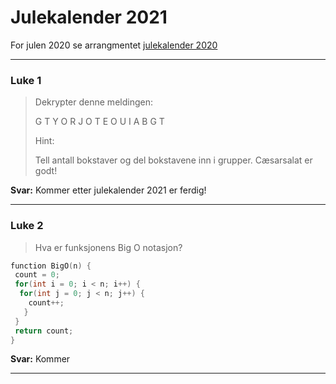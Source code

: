 # Julekalender 2021

For julen 2020 se arrangmentet [julekalender 2020](https://github.com/kodesonen/arrangementer/tree/main/julekalender-2020)

 - - - -

### Luke 1 ###

> Dekrypter denne meldingen:
> 
> G T Y O R J O T E O U I A B G T
> 
> Hint:
>
> Tell antall bokstaver og del bokstavene inn i grupper. Cæsarsalat er godt!

**Svar:**
Kommer etter julekalender 2021 er ferdig!

 - - - -
 
 
### Luke 2 ###

> Hva er funksjonens Big O notasjon?
```cpp
function BigO(n) {
 count = 0;
 for(int i = 0; i < n; i++) {
  for(int j = 0; j < n; j++) {
    count++;
   }
 }
 return count;
}
```

**Svar:**
Kommer

 - - - -
